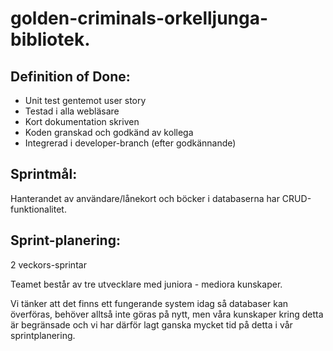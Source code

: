 # golden-criminals-orkelljunga-bibliotek.


## Definition of Done:
* Unit test gentemot user story
* Testad i alla webläsare
* Kort dokumentation skriven 
* Koden granskad och godkänd av kollega
* Integrerad i developer-branch (efter godkännande)

## Sprintmål: 
Hanterandet av användare/lånekort och böcker i databaserna har CRUD-funktionalitet. 


## Sprint-planering: 
2 veckors-sprintar

Teamet består av tre utvecklare med juniora - mediora kunskaper. 

Vi tänker att det finns ett fungerande system idag så databaser kan överföras, behöver alltså inte göras på nytt, men våra kunskaper kring detta är begränsade och vi har därför lagt ganska mycket tid på detta i vår sprintplanering. 


